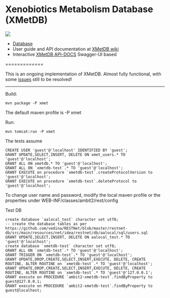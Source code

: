 Xenobiotics Metabolism Database (XMetDB)
===========

<img src="http://www.xmetdb.org/xmetdb/images/logo.png">

- <a href="http://www.xmetdb.org/">Database</a>
- User guide and API documentation at [XMetDB wiki](http://www.xmetdb.org/wiki/Main_Page)
- Interactive <a href="http://xmetdb.github.io/xmetdb-docs/">XMetDB API-DOCS</a> Swagger-UI based 

=============

This is an ongoing implementation of XMetDB.  Almost fully functional, with some [issues](https://github.com/xmetdb/xmetdb-server/issues) still to be resolved!

--------
Build: 

    mvn package -P xmet

The default maven profile is -P xmet

Run: 

    mvn tomcat:run -P xmet

The tests assume
 
    CREATE USER 'guest'@'localhost' IDENTIFIED BY 'guest';
    GRANT UPDATE,SELECT,INSERT, DELETE ON xmet_users.* TO 'guest'@'localhost';
    GRANT ALL ON xmetdb.* TO 'guest'@'localhost';
    GRANT ALL ON `xmetdb-test`.* TO 'guest'@'localhost';
    GRANT EXECUTE on procedure `xmetdb-test`.createProtocolVersion to 'guest'@'localhost';
    GRANT EXECUTE on procedure `xmetdb-test`.deleteProtocol to 'guest'@'localhost';
    

To change user name and password, modify the local maven profile or the properties under WEB-INF/classes/ambit2/rest/config

Test DB
    
    create database `aalocal_test` character set utf8;
    -- create the database tables as per https://github.com/vedina/RESTNet/blob/master/restnet-db/src/main/resources/net/idea/restnet/db/aalocal/sql/users.sql
    GRANT UPDATE,SELECT,INSERT, DELETE ON aalocal_test.* TO 'guest'@'localhost';
    create database `xmetdb-test` character set utf8;
    GRANT ALL ON `xmetdb-test`.* TO 'guest'@'localhost';
    GRANT TRIGGER ON `xmetdb-test`.* TO 'guest'@'localhost';
    GRANT UPDATE,DROP,CREATE,SELECT,INSERT,EXECUTE, DELETE, CREATE ROUTINE, ALTER ROUTINE on `xmetdb-test`.* TO 'guest'@'localhost';
    GRANT UPDATE,DROP,CREATE,SELECT,INSERT,EXECUTE, DELETE, CREATE ROUTINE, ALTER ROUTINE on `xmetdb-test`.* TO 'guest'@'127.0.0.1';
    GRANT execute on PROCEDURE `ambit2-xmetdb-test`.findByProperty to guest@127.0.0.1;
    GRANT execute on PROCEDURE `ambit2-xmetdb-test`.findByProperty to guest@localhost;
